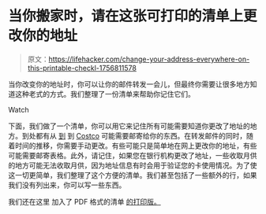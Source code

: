 # 当你搬家时，请在这张可打印的清单上更改你的地址

> 原文：<https://lifehacker.com/change-your-address-everywhere-on-this-printable-checkl-1756811578>

当你改变你的地址时，你可以让你的邮件转发一会儿，但最终你需要让很多地方知道这种老式的方式。我们整理了一份清单来帮助你记住它们。

Watch

下面，我们做了一个清单，你可以用它来记住所有可能需要知道你更改了地址的地方。到处都有从 [到](https://www.usps.com/) 到 [Costco](http://www.costco.com/) 可能需要邮寄给你的东西。在转发邮件的同时，随着时间的推移，你需要手动更改。有些可能只是简单地在网上更改你的地址，有些可能需要邮寄表格。此外，请记住，如果您在银行机构更改了地址，一些收取月供的地方可能无法收取月供，因为地址信息有时会用于验证您的卡使用情况。为了使这一切更简单，我们整理了这个方便的清单。我们甚至包括了一些额外的行，如果我们没有列出来，你可以写一些东西。

我们还在这里 加入了 PDF 格式的清单 [的打印版。](https://drive.google.com/file/d/0B6P8TDyPzj3NT1lwR1RUbVlUYjg/view?usp=sharing)